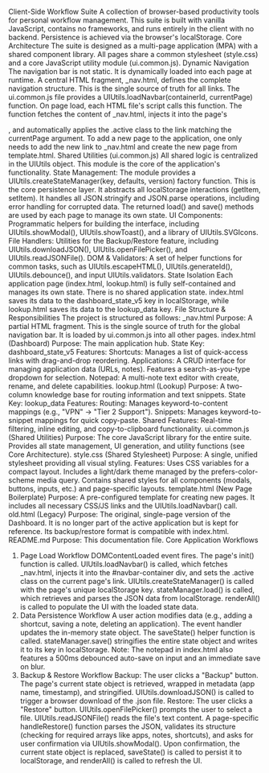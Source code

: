 Client-Side Workflow Suite
A collection of browser-based productivity tools for personal workflow management. This suite is built with vanilla JavaScript, contains no frameworks, and runs entirely in the client with no backend. Persistence is achieved via the browser's localStorage.
Core Architecture
The suite is designed as a multi-page application (MPA) with a shared component library. All pages share a common stylesheet (style.css) and a core JavaScript utility module (ui.common.js).
Dynamic Navigation
The navigation bar is not static. It is dynamically loaded into each page at runtime.
A central HTML fragment, _nav.html, defines the complete navigation structure. This is the single source of truth for all links.
The ui.common.js file provides a UIUtils.loadNavbar(containerId, currentPage) function.
On page load, each HTML file's script calls this function.
The function fetches the content of _nav.html, injects it into the page's <div id="navbar-container"></div>, and automatically applies the .active class to the link matching the currentPage argument.
To add a new page to the application, one only needs to add the new link to _nav.html and create the new page from template.html.
Shared Utilities (ui.common.js)
All shared logic is centralized in the UIUtils object. This module is the core of the application's functionality.
State Management: The module provides a UIUtils.createStateManager(key, defaults, version) factory function. This is the core persistence layer.
It abstracts all localStorage interactions (getItem, setItem).
It handles all JSON.stringify and JSON.parse operations, including error handling for corrupted data.
The returned load() and save() methods are used by each page to manage its own state.
UI Components: Programmatic helpers for building the interface, including UIUtils.showModal(), UIUtils.showToast(), and a library of UIUtils.SVGIcons.
File Handlers: Utilities for the Backup/Restore feature, including UIUtils.downloadJSON(), UIUtils.openFilePicker(), and UIUtils.readJSONFile().
DOM & Validators: A set of helper functions for common tasks, such as UIUtils.escapeHTML(), UIUtils.generateId(), UIUtils.debounce(), and input UIUtils.validators.
State Isolation
Each application page (index.html, lookup.html) is fully self-contained and manages its own state. There is no shared application state. index.html saves its data to the dashboard_state_v5 key in localStorage, while lookup.html saves its data to the lookup_data key.
File Structure & Responsibilities
The project is structured as follows:
_nav.html Purpose: A partial HTML fragment. This is the single source of truth for the global navigation bar. It is loaded by ui.common.js into all other pages.
index.html (Dashboard) Purpose: The main application hub. State Key: dashboard_state_v5 Features:
Shortcuts: Manages a list of quick-access links with drag-and-drop reordering.
Applications: A CRUD interface for managing application data (URLs, notes). Features a search-as-you-type dropdown for selection.
Notepad: A multi-note text editor with create, rename, and delete capabilities.
lookup.html (Lookup) Purpose: A two-column knowledge base for routing information and text snippets. State Key: lookup_data Features:
Routing: Manages keyword-to-content mappings (e.g., "VPN" -> "Tier 2 Support").
Snippets: Manages keyword-to-snippet mappings for quick copy-paste.
Shared Features: Real-time filtering, inline editing, and copy-to-clipboard functionality.
ui.common.js (Shared Utilities) Purpose: The core JavaScript library for the entire suite. Provides all state management, UI generation, and utility functions (see Core Architecture).
style.css (Shared Stylesheet) Purpose: A single, unified stylesheet providing all visual styling. Features:
Uses CSS variables for a compact layout.
Includes a light/dark theme managed by the prefers-color-scheme media query.
Contains shared styles for all components (modals, buttons, inputs, etc.) and page-specific layouts.
template.html (New Page Boilerplate) Purpose: A pre-configured template for creating new pages. It includes all necessary CSS/JS links and the UIUtils.loadNavbar() call.
old.html (Legacy) Purpose: The original, single-page version of the Dashboard. It is no longer part of the active application but is kept for reference. Its backup/restore format is compatible with index.html.
README.md Purpose: This documentation file.
Core Application Workflows
1. Page Load Workflow
DOMContentLoaded event fires.
The page's init() function is called.
UIUtils.loadNavbar() is called, which fetches _nav.html, injects it into the #navbar-container div, and sets the .active class on the current page's link.
UIUtils.createStateManager() is called with the page's unique localStorage key.
stateManager.load() is called, which retrieves and parses the JSON data from localStorage.
renderAll() is called to populate the UI with the loaded state data.
2. Data Persistence Workflow
A user action modifies data (e.g., adding a shortcut, saving a note, deleting an application).
The event handler updates the in-memory state object.
The saveState() helper function is called.
stateManager.save() stringifies the entire state object and writes it to its key in localStorage.
Note: The notepad in index.html also features a 500ms debounced auto-save on input and an immediate save on blur.
3. Backup & Restore Workflow
Backup: The user clicks a "Backup" button.
The page's current state object is retrieved, wrapped in metadata (app name, timestamp), and stringified.
UIUtils.downloadJSON() is called to trigger a browser download of the .json file.
Restore: The user clicks a "Restore" button.
UIUtils.openFilePicker() prompts the user to select a file.
UIUtils.readJSONFile() reads the file's text content.
A page-specific handleRestore() function parses the JSON, validates its structure (checking for required arrays like apps, notes, shortcuts), and asks for user confirmation via UIUtils.showModal().
Upon confirmation, the current state object is replaced, saveState() is called to persist it to localStorage, and renderAll() is called to refresh the UI.
